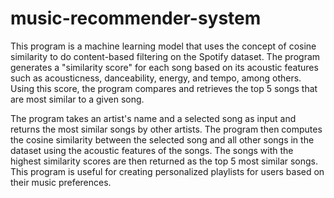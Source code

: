 # music-recommender-system
This program is a machine learning model that uses the concept of cosine similarity to do content-based filtering on the Spotify dataset. The program generates a "similarity score" for each song based on its acoustic features such as acousticness, danceability, energy, and tempo, among others. Using this score, the program compares and retrieves the top 5 songs that are most similar to a given song.

The program takes an artist's name and a selected song as input and returns the most similar songs by other artists. The program then computes the cosine similarity between the selected song and all other songs in the dataset using the acoustic features of the songs. The songs with the highest similarity scores are then returned as the top 5 most similar songs. This program is useful for creating personalized playlists for users based on their music preferences.
